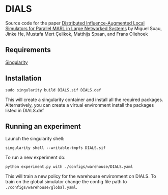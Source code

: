 # DIALS

Source code for the paper [Distributed Influence-Augmented Local Simulators for Parallel MARL in Large Networked Systems](https://openreview.net/forum?id=lKFOwaYNQlb) by Miguel Suau, Jinke He, Mustafa Mert Çelikok, Matthijs Spaan, and Frans Oliehoek

## Requirements
[Singularity](https://sylabs.io/docs/)

## Installation
```console 
sudo singularity build DIALS.sif DIALS.def
```
This will create a singularity container and install all the required packages. Alternatively, you can create a virtual environment install the packages listed in DIALS.def

## Running an experiment
Launch the singularity shell:
```console
singularity shell --writable-tmpfs DIALS.sif
```
To run a new experiment do:
```console
python experiment.py with ./configs/warehouse/DIALS.yaml
```
This will train a new policy for the warehouse environment on DIALS. To train on the global simulator change the config file path to `./configs/warehouse/global.yaml`.
